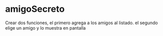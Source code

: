 # amigoSecreto
Crear dos funciones, el primero agrega a los amigos al listado. el segundo elige un amigo y lo muestra en pantalla
